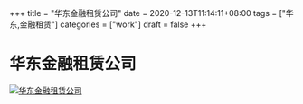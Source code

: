 +++
title = "华东金融租赁公司"
date = 2020-12-13T11:14:11+08:00
tags = ["华东,金融租赁"]
categories = ["work"]
draft = false
+++
# 华东金融租赁公司
[![华东金融租赁公司](https://pic.downk.cc/item/5f6cc60b160a154a67914e2b.png)](https://pic.downk.cc/item/5f6cc60b160a154a67914e2b.png)